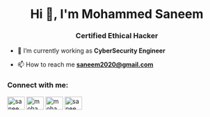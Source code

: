 <h1 align="center">Hi 👋, I'm Mohammed Saneem</h1>
<h3 align="center">Certified Ethical Hacker</h3>

- 🌱 I’m currently working as **CyberSecurity Engineer**

- 📫 How to reach me **saneem2020@gmail.com**

<p align="left">
<h3 align="left">Connect with me:</h3>
<a href="https://twitter.com/saneem_7" target="blank"><img align="center" src="https://cdn.jsdelivr.net/npm/simple-icons@3.0.1/icons/twitter.svg" alt="saneem_7" height="30" width="40" /></a>
<a href="https://linkedin.com/in/mohammed-saneem-9086371b5/" target="blank"><img align="center" src="https://cdn.jsdelivr.net/npm/simple-icons@3.0.1/icons/linkedin.svg" alt="mohammedsaneem" height="30" width="40" /></a>
<a href="https://fb.com/mohammedsaneem.7" target="blank"><img align="center" src="https://cdn.jsdelivr.net/npm/simple-icons@3.0.1/icons/facebook.svg" alt="mohammedsaneem.7" height="30" width="40" /></a>
<a href="https://instagram.com/saneem7" target="blank"><img align="center" src="https://cdn.jsdelivr.net/npm/simple-icons@3.0.1/icons/instagram.svg" alt="saneem7" height="30" width="40" /></a>
</p>

